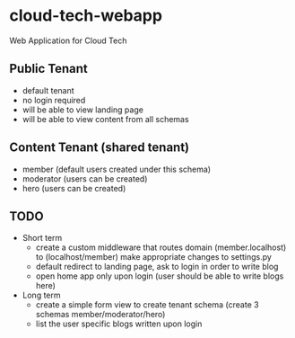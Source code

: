 # cloud-tech-webapp
Web Application for Cloud Tech

## Public Tenant
* default tenant
* no login required
* will be able to view landing page
* will be able to view content from all schemas

## Content Tenant (shared tenant)
* member (default users created under this schema)
* moderator (users can be created)
* hero (users can be created)

## TODO
* Short term
  * create a custom middleware that routes domain (member.localhost) to (localhost/member) make appropriate changes to settings.py
  * default redirect to landing page, ask to login in order to write blog
  * open home app only upon login (user should be able to write blogs here)
* Long term
  * create a simple form view to create tenant schema (create 3 schemas member/moderator/hero)
  * list the user specific blogs written upon login
